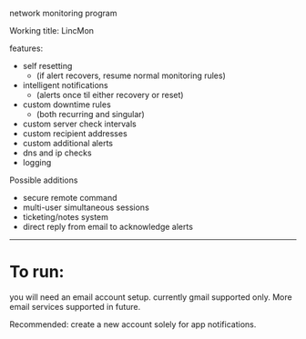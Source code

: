 network monitoring program

Working title: LincMon

features:

* self resetting
  * (if alert recovers, resume normal monitoring rules)
* intelligent notifications
  * (alerts once til either recovery or reset)
* custom downtime rules
  * (both recurring and singular)
* custom server check intervals
* custom recipient addresses
* custom additional alerts
* dns and ip checks
* logging

Possible additions
* secure remote command
* multi-user simultaneous sessions
* ticketing/notes system
* direct reply from email to acknowledge alerts

---
# To run:
you will need an email account setup.
currently gmail supported only. More email services supported in future.

Recommended: create a new account solely for app notifications.



